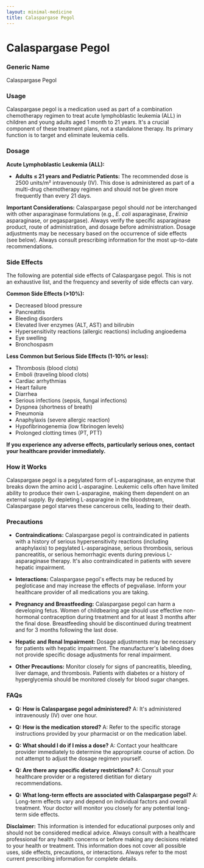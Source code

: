 ```yaml
---
layout: minimal-medicine
title: Calaspargase Pegol
---
```


# Calaspargase Pegol
### Generic Name
Calaspargase Pegol

### Usage
Calaspargase pegol is a medication used as part of a combination chemotherapy regimen to treat acute lymphoblastic leukemia (ALL) in children and young adults aged 1 month to 21 years.  It's a crucial component of these treatment plans, not a standalone therapy.  Its primary function is to target and eliminate leukemia cells.


### Dosage

**Acute Lymphoblastic Leukemia (ALL):**

* **Adults ≤ 21 years and Pediatric Patients:** The recommended dose is 2500 units/m² intravenously (IV).  This dose is administered as part of a multi-drug chemotherapy regimen and should not be given more frequently than every 21 days.

**Important Considerations:** Calaspargase pegol should *not* be interchanged with other asparaginase formulations (e.g., *E. coli* asparaginase, *Erwinia* asparaginase, or pegaspargase). Always verify the specific asparaginase product, route of administration, and dosage before administration. Dosage adjustments may be necessary based on the occurrence of side effects (see below).  Always consult prescribing information for the most up-to-date recommendations.


### Side Effects

The following are potential side effects of Calaspargase pegol.  This is not an exhaustive list, and the frequency and severity of side effects can vary.

**Common Side Effects (>10%):**

* Decreased blood pressure
* Pancreatitis
* Bleeding disorders
* Elevated liver enzymes (ALT, AST) and bilirubin
* Hypersensitivity reactions (allergic reactions) including angioedema
* Eye swelling
* Bronchospasm


**Less Common but Serious Side Effects (1-10% or less):**

* Thrombosis (blood clots)
* Emboli (traveling blood clots)
* Cardiac arrhythmias
* Heart failure
* Diarrhea
* Serious infections (sepsis, fungal infections)
* Dyspnea (shortness of breath)
* Pneumonia
* Anaphylaxis (severe allergic reaction)
* Hypofibrinogenemia (low fibrinogen levels)
* Prolonged clotting times (PT, PTT)


**If you experience any adverse effects, particularly serious ones, contact your healthcare provider immediately.**


### How it Works

Calaspargase pegol is a pegylated form of L-asparaginase, an enzyme that breaks down the amino acid L-asparagine.  Leukemic cells often have limited ability to produce their own L-asparagine, making them dependent on an external supply. By depleting L-asparagine in the bloodstream, Calaspargase pegol starves these cancerous cells, leading to their death.


### Precautions

* **Contraindications:** Calaspargase pegol is contraindicated in patients with a history of serious hypersensitivity reactions (including anaphylaxis) to pegylated L-asparaginase, serious thrombosis, serious pancreatitis, or serious hemorrhagic events during previous L-asparaginase therapy.  It's also contraindicated in patients with severe hepatic impairment.

* **Interactions:**  Calaspargase pegol's effects may be reduced by pegloticase and may increase the effects of pegvaliase.  Inform your healthcare provider of all medications you are taking.

* **Pregnancy and Breastfeeding:** Calaspargase pegol can harm a developing fetus.  Women of childbearing age should use effective non-hormonal contraception during treatment and for at least 3 months after the final dose.  Breastfeeding should be discontinued during treatment and for 3 months following the last dose.

* **Hepatic and Renal Impairment:** Dosage adjustments may be necessary for patients with hepatic impairment.  The manufacturer's labeling does not provide specific dosage adjustments for renal impairment.

* **Other Precautions:**  Monitor closely for signs of pancreatitis, bleeding, liver damage, and thrombosis.  Patients with diabetes or a history of hyperglycemia should be monitored closely for blood sugar changes.


### FAQs

* **Q: How is Calaspargase pegol administered?**  A: It's administered intravenously (IV) over one hour.

* **Q: How is the medication stored?** A: Refer to the specific storage instructions provided by your pharmacist or on the medication label.

* **Q: What should I do if I miss a dose?** A: Contact your healthcare provider immediately to determine the appropriate course of action.  Do not attempt to adjust the dosage regimen yourself.

* **Q: Are there any specific dietary restrictions?** A: Consult your healthcare provider or a registered dietitian for dietary recommendations.

* **Q: What long-term effects are associated with Calaspargase pegol?** A: Long-term effects vary and depend on individual factors and overall treatment.  Your doctor will monitor you closely for any potential long-term side effects.


**Disclaimer:** This information is intended for educational purposes only and should not be considered medical advice. Always consult with a healthcare professional for any health concerns or before making any decisions related to your health or treatment.  This information does not cover all possible uses, side effects, precautions, or interactions.  Always refer to the most current prescribing information for complete details.
